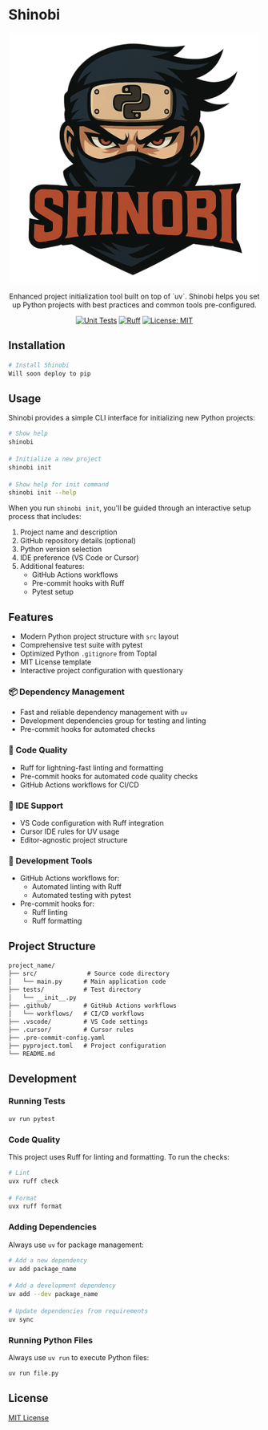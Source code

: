 # Shinobi

<div align="center">
  <img src="images/shinobi.png" width="500">
  <p>Enhanced project initialization tool built on top of `uv`. Shinobi helps you set up Python projects with best practices and common tools pre-configured.</p>

[![Unit Tests](https://github.com/iantimmis/shinobi/actions/workflows/test.yml/badge.svg)](https://github.com/iantimmis/shinobi/actions/workflows/test.yml)
[![Ruff](https://img.shields.io/badge/code%20style-ruff-000000.svg)](https://github.com/astral-sh/ruff)
[![License: MIT](https://img.shields.io/badge/License-MIT-yellow.svg)](https://opensource.org/licenses/MIT)

</div>

## Installation

```bash
# Install Shinobi
Will soon deploy to pip
```

## Usage

Shinobi provides a simple CLI interface for initializing new Python projects:

```bash
# Show help
shinobi

# Initialize a new project
shinobi init

# Show help for init command
shinobi init --help
```

When you run `shinobi init`, you'll be guided through an interactive setup process that includes:

1. Project name and description
2. GitHub repository details (optional)
3. Python version selection
4. IDE preference (VS Code or Cursor)
5. Additional features:
   - GitHub Actions workflows
   - Pre-commit hooks with Ruff
   - Pytest setup

## Features

- Modern Python project structure with `src` layout
- Comprehensive test suite with pytest
- Optimized Python `.gitignore` from Toptal
- MIT License template
- Interactive project configuration with questionary

### 📦 Dependency Management

- Fast and reliable dependency management with `uv`
- Development dependencies group for testing and linting
- Pre-commit hooks for automated checks

### 🧰 Code Quality

- Ruff for lightning-fast linting and formatting
- Pre-commit hooks for automated code quality checks
- GitHub Actions workflows for CI/CD

### 🎯 IDE Support

- VS Code configuration with Ruff integration
- Cursor IDE rules for UV usage
- Editor-agnostic project structure

### 🔧 Development Tools

- GitHub Actions workflows for:
  - Automated linting with Ruff
  - Automated testing with pytest
- Pre-commit hooks for:
  - Ruff linting
  - Ruff formatting

## Project Structure

```
project_name/
├── src/              # Source code directory
│   └── main.py      # Main application code
├── tests/           # Test directory
│   └── __init__.py
├── .github/         # GitHub Actions workflows
│   └── workflows/   # CI/CD workflows
├── .vscode/         # VS Code settings
├── .cursor/         # Cursor rules
├── .pre-commit-config.yaml
├── pyproject.toml   # Project configuration
└── README.md
```

## Development

### Running Tests

```bash
uv run pytest
```

### Code Quality

This project uses Ruff for linting and formatting. To run the checks:

```bash
# Lint
uvx ruff check

# Format
uvx ruff format
```

### Adding Dependencies

Always use `uv` for package management:

```bash
# Add a new dependency
uv add package_name

# Add a development dependency
uv add --dev package_name

# Update dependencies from requirements
uv sync
```

### Running Python Files

Always use `uv run` to execute Python files:

```bash
uv run file.py
```

## License

[MIT License](LICENSE)
